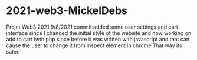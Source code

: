 # 2021-web3-MickelDebs
Projet Web3 2021
9/8/2021 commit:added some user settings and cart interface since I changed the initial style of the website
and now working on add to cart iwth php since before it was written with javascript and that can cause the user
to change it from inspect element in chrome.That way its safer.

